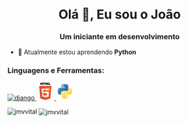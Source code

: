 <h1 align="center">Olá 👋, Eu sou o João</h1>
<h3 align="center">Um iniciante em desenvolvimento</h3>


- 🌱 Atualmente estou aprendendo **Python**

<p align="left">
</p>

<h3 align="left">Linguagens e Ferramentas:</h3>
<p align="left"> <a href="https://www.djangoproject.com/" target="_blank" rel="noreferrer"> <img src="https://cdn.worldvectorlogo.com/logos/django.svg" alt="django" width="40" height="40"/> </a> <a href="https://www.w3.org/html/" target="_blank" rel="noreferrer"> <img src="https://raw.githubusercontent.com/devicons/devicon/master/icons/html5/html5-original-wordmark.svg" alt="html5" width="40" height="40"/> </a> <a href="https://www.python.org" target="_blank" rel="noreferrer"> <img src="https://raw.githubusercontent.com/devicons/devicon/master/icons/python/python-original.svg" alt="python" width="40" height="40"/> </a> </p>

<p><img align="left" src="https://github-readme-stats.vercel.app/api/top-langs?username=jmvvital&show_icons=true&locale=en&layout=compact" alt="jmvvital" /></p>

<p>&nbsp;<img align="center" src="https://github-readme-stats.vercel.app/api?username=jmvvital&show_icons=true&locale=en" alt="jmvvital" /></p>
